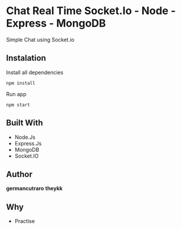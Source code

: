 # Chat Real Time Socket.Io - Node - Express - MongoDB

Simple Chat using Socket.io

## Instalation

Install all dependencies

```
npm install
```

Run app

```
npm start
```

## Built With

* Node.Js
* Express.Js
* MongoDB
* Socket.IO

## Author

**germancutraro**
**theykk**

## Why

* Practise
